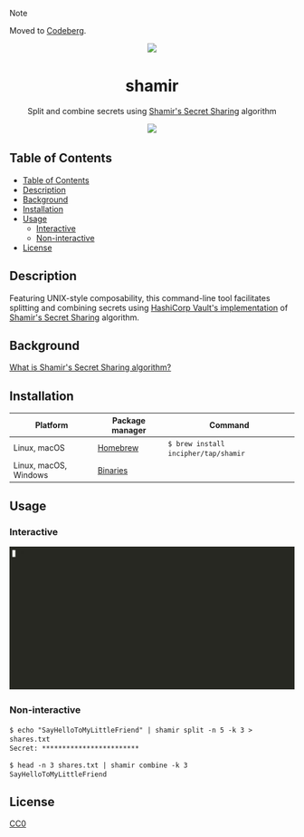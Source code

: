 > [!NOTE]
> Moved to [Codeberg](https://codeberg.org/abdelrahman/shamir).

<div align="center">
  <img src="https://user-images.githubusercontent.com/11808903/112536517-e07bcb00-8dad-11eb-9931-10ad4fe5c1d9.png" width="200"/>

  <h1>shamir</h1>

  <p>Split and combine secrets using <a href="https://en.wikipedia.org/wiki/Shamir%27s_Secret_Sharing">Shamir's Secret Sharing</a> algorithm</p>

  <a href="https://github.com/incipher/shamir/releases/latest">
    <img src="https://img.shields.io/github/release/incipher/shamir.svg?style=for-the-badge" />
  </a>
</div>

## Table of Contents

- [Table of Contents](#table-of-contents)
- [Description](#description)
- [Background](#background)
- [Installation](#installation)
- [Usage](#usage)
  - [Interactive](#interactive)
  - [Non-interactive](#non-interactive)
- [License](#license)

## Description

Featuring UNIX-style composability, this command-line tool facilitates splitting and combining secrets using [HashiCorp Vault's implementation](https://github.com/hashicorp/vault/blob/main/shamir/shamir.go) of [Shamir's Secret Sharing](https://en.wikipedia.org/wiki/Shamir%27s_Secret_Sharing) algorithm.

## Background

[What is Shamir's Secret Sharing algorithm?](./doc/background.md)

## Installation

| Platform              | Package manager                                         | Command                              |
| --------------------- | ------------------------------------------------------- | ------------------------------------ |
| Linux, macOS          | [Homebrew](https://brew.sh)                             | `$ brew install incipher/tap/shamir` |
| Linux, macOS, Windows | [Binaries](https://github.com/incipher/shamir/releases) |                                      |

## Usage

### Interactive

![A GIF showing how to use shamir interactively](./doc/assets/interactive-usage.gif)

### Non-interactive

```
$ echo "SayHelloToMyLittleFriend" | shamir split -n 5 -k 3 > shares.txt
Secret: ************************
```

```
$ head -n 3 shares.txt | shamir combine -k 3
SayHelloToMyLittleFriend
```

## License

<a href="https://creativecommons.org/publicdomain/zero/1.0/">CC0</a>
